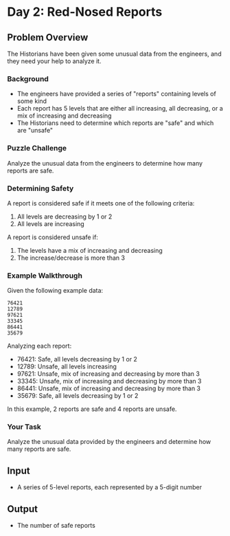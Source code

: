 # Day 2: Red-Nosed Reports

## Problem Overview

The Historians have been given some unusual data from the engineers, and they need your help to analyze it.

### Background

- The engineers have provided a series of "reports" containing levels of some kind
- Each report has 5 levels that are either all increasing, all decreasing, or a mix of increasing and decreasing
- The Historians need to determine which reports are "safe" and which are "unsafe"

### Puzzle Challenge

Analyze the unusual data from the engineers to determine how many reports are safe.

### Determining Safety

A report is considered safe if it meets one of the following criteria:

1. All levels are decreasing by 1 or 2
2. All levels are increasing

A report is considered unsafe if:

1. The levels have a mix of increasing and decreasing
2. The increase/decrease is more than 3

### Example Walkthrough

Given the following example data:

```
76421
12789
97621
33345 
86441
35679
```

Analyzing each report:
- 76421: Safe, all levels decreasing by 1 or 2
- 12789: Unsafe, all levels increasing
- 97621: Unsafe, mix of increasing and decreasing by more than 3
- 33345: Unsafe, mix of increasing and decreasing by more than 3
- 86441: Unsafe, mix of increasing and decreasing by more than 3 
- 35679: Safe, all levels decreasing by 1 or 2

In this example, 2 reports are safe and 4 reports are unsafe.

### Your Task

Analyze the unusual data provided by the engineers and determine how many reports are safe.

## Input

- A series of 5-level reports, each represented by a 5-digit number

## Output

- The number of safe reports

